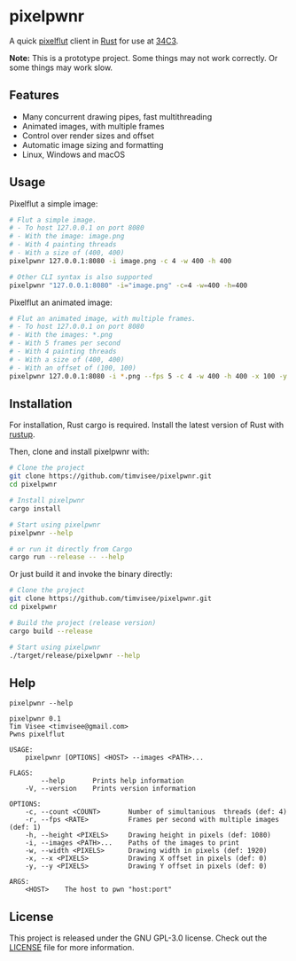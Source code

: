 # pixelpwnr
A quick [pixelflut][pixelflut] client in [Rust][rust] for use at [34C3][34C3].

**Note:** This is a prototype project. Some things may not work correctly.
Or some things may work slow.

## Features
* Many concurrent drawing pipes, fast multithreading
* Animated images, with multiple frames
* Control over render sizes and offset
* Automatic image sizing and formatting
* Linux, Windows and macOS

## Usage
Pixelflut a simple image:
```bash
# Flut a simple image.
# - To host 127.0.0.1 on port 8080
# - With the image: image.png
# - With 4 painting threads
# - With a size of (400, 400)
pixelpwnr 127.0.0.1:8080 -i image.png -c 4 -w 400 -h 400

# Other CLI syntax is also supported
pixelpwnr "127.0.0.1:8080" -i="image.png" -c=4 -w=400 -h=400
```

Pixelflut an animated image:
```bash
# Flut an animated image, with multiple frames.
# - To host 127.0.0.1 on port 8080
# - With the images: *.png
# - With 5 frames per second
# - With 4 painting threads
# - With a size of (400, 400)
# - With an offset of (100, 100)
pixelpwnr 127.0.0.1:8080 -i *.png --fps 5 -c 4 -w 400 -h 400 -x 100 -y 100
```

## Installation
For installation, Rust cargo is required.
Install the latest version of Rust with [rustup][rustup].

Then, clone and install pixelpwnr with:

```bash
# Clone the project
git clone https://github.com/timvisee/pixelpwnr.git
cd pixelpwnr

# Install pixelpwnr
cargo install

# Start using pixelpwnr
pixelpwnr --help

# or run it directly from Cargo
cargo run --release -- --help
```

Or just build it and invoke the binary directly:

```bash
# Clone the project
git clone https://github.com/timvisee/pixelpwnr.git
cd pixelpwnr

# Build the project (release version)
cargo build --release

# Start using pixelpwnr
./target/release/pixelpwnr --help
```

## Help
```text
pixelpwnr --help

pixelpwnr 0.1
Tim Visee <timvisee@gmail.com>
Pwns pixelflut

USAGE:
    pixelpwnr [OPTIONS] <HOST> --images <PATH>...

FLAGS:
        --help       Prints help information
    -V, --version    Prints version information

OPTIONS:
    -c, --count <COUNT>       Number of simultanious  threads (def: 4)
    -r, --fps <RATE>          Frames per second with multiple images (def: 1)
    -h, --height <PIXELS>     Drawing height in pixels (def: 1080)
    -i, --images <PATH>...    Paths of the images to print
    -w, --width <PIXELS>      Drawing width in pixels (def: 1920)
    -x, --x <PIXELS>          Drawing X offset in pixels (def: 0)
    -y, --y <PIXELS>          Drawing Y offset in pixels (def: 0)

ARGS:
    <HOST>    The host to pwn "host:port"
```

## License
This project is released under the GNU GPL-3.0 license.
Check out the [LICENSE](LICENSE) file for more information.


[34C3]: https://events.ccc.de/congress/2017/wiki/index.php/Main_Page
[pixelflut]: https://cccgoe.de/wiki/Pixelflut
[rust]: https://rust-lang.org/
[rustup]: https://rustup.rs/
